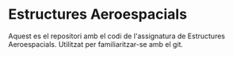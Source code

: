 # Estructures Aeroespacials
 

Aquest es el repositori amb el codi de l'assignatura de Estructures Aeroespacials. Utilitzat per familiaritzar-se amb el git.


